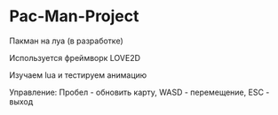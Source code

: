 # Pac-Man-Project
Пакман на луа (в разработке)

Используется фреймворк LOVE2D

Изучаем lua и тестируем анимацию

Управление: Пробел - обновить карту, WASD - перемещение, ESC - выход
